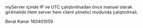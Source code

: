 myServer içinde IP ve UTC çalıştırılmadan önce manuel olarak girilmelidir.Hem server hem client yönetici modunda çalıştırılmalı.

Berat Kanar 160401059
